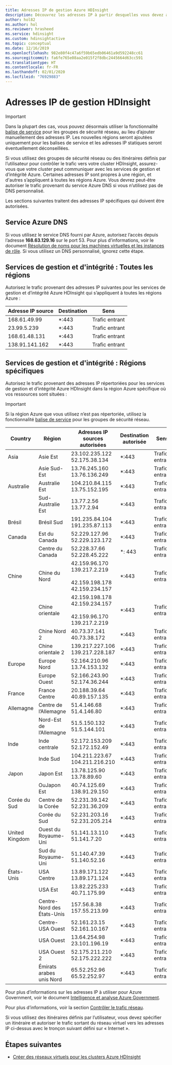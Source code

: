 ```yaml
---
title: Adresses IP de gestion Azure HDInsight
description: Découvrez les adresses IP à partir desquelles vous devez autoriser le trafic entrant afin de configurer correctement les groupes de sécurité réseau et itinéraires définis par l’utilisateur pour la mise en réseau virtuelle avec Azure HDInsight.
author: hol82
ms.author: hol
ms.reviewer: hrasheed
ms.service: hdinsight
ms.custom: hdinsightactive
ms.topic: conceptual
ms.date: 12/16/2019
ms.openlocfilehash: 982e80f4c47a6f59b65edb06461a9d592248cc61
ms.sourcegitcommit: fa6fe765e08aa2e015f2f8dbc2445664d63cc591
ms.translationtype: HT
ms.contentlocale: fr-FR
ms.lasthandoff: 02/01/2020
ms.locfileid: "76929883"
---
```

# <a name="hdinsight-management-ip-addresses"></a>Adresses IP de gestion HDInsight

> [!Important]
> Dans la plupart des cas, vous pouvez désormais utiliser la fonctionnalité [balise de service](hdinsight-service-tags.md) pour les groupes de sécurité réseau, au lieu d’ajouter manuellement des adresses IP. Les nouvelles régions seront ajoutées uniquement pour les balises de service et les adresses IP statiques seront éventuellement déconseillées.

Si vous utilisez des groupes de sécurité réseau ou des itinéraires définis par l’utilisateur pour contrôler le trafic vers votre cluster HDInsight, assurez-vous que votre cluster peut communiquer avec les services de gestion et d’intégrité Azure.  Certaines adresses IP sont propres à une région, et d'autres s’appliquent à toutes les régions Azure. Vous devrez peut-être autoriser le trafic provenant du service Azure DNS si vous n’utilisez pas de DNS personnalisé.

Les sections suivantes traitent des adresses IP spécifiques qui doivent être autorisées.

## <a name="azure-dns-service"></a>Service Azure DNS

Si vous utilisez le service DNS fourni par Azure, autorisez l’accès depuis l’adresse __168.63.129.16__ sur le port 53. Pour plus d’informations, voir le document [Résolution de noms pour les machines virtuelles et les instances de rôle](../virtual-network/virtual-networks-name-resolution-for-vms-and-role-instances.md). Si vous utilisez un DNS personnalisé, ignorez cette étape.

## <a name="health-and-management-services-all-regions"></a>Services de gestion et d'intégrité : Toutes les régions

Autorisez le trafic provenant des adresses IP suivantes pour les services de gestion et d’intégrité Azure HDInsight qui s’appliquent à toutes les régions Azure :

| Adresse IP source | Destination  | Sens |
| ---- | ----- | ----- |
| 168.61.49.99 | \*:443 | Trafic entrant |
| 23.99.5.239 | \*:443 | Trafic entrant |
| 168.61.48.131 | \*:443 | Trafic entrant |
| 138.91.141.162 | \*:443 | Trafic entrant |

## <a name="health-and-management-services-specific-regions"></a>Services de gestion et d'intégrité : Régions spécifiques

Autorisez le trafic provenant des adresses IP répertoriées pour les services de gestion et d’intégrité Azure HDInsight dans la région Azure spécifique où vos ressources sont situées :

> [!IMPORTANT]  
> Si la région Azure que vous utilisez n’est pas répertoriée, utilisez la fonctionnalité [balise de service](hdinsight-service-tags.md) pour les groupes de sécurité réseau.

| Country | Région | Adresses IP sources autorisées | Destination autorisée | Sens |
| ---- | ---- | ---- | ---- | ----- |
| Asia | Asie Est | 23.102.235.122</br>52.175.38.134 | \*:443 | Trafic entrant |
| &nbsp; | Asie Sud-Est | 13.76.245.160</br>13.76.136.249 | \*:443 | Trafic entrant |
| Australie | Australie Est | 104.210.84.115</br>13.75.152.195 | \*:443 | Trafic entrant |
| &nbsp; | Sud-Australie Est | 13.77.2.56</br>13.77.2.94 | \*:443 | Trafic entrant |
| Brésil | Brésil Sud | 191.235.84.104</br>191.235.87.113 | \*:443 | Trafic entrant |
| Canada | Est du Canada | 52.229.127.96</br>52.229.123.172 | \*:443 | Trafic entrant |
| &nbsp; | Centre du Canada | 52.228.37.66</br>52.228.45.222 |\*: 443 | Trafic entrant |
| Chine | Chine du Nord | 42.159.96.170</br>139.217.2.219</br></br>42.159.198.178</br>42.159.234.157 | \*:443 | Trafic entrant |
| &nbsp; | Chine orientale | 42.159.198.178</br>42.159.234.157</br></br>42.159.96.170</br>139.217.2.219 | \*:443 | Trafic entrant |
| &nbsp; | Chine Nord 2 | 40.73.37.141</br>40.73.38.172 | \*:443 | Trafic entrant |
| &nbsp; | Chine orientale 2 | 139.217.227.106</br>139.217.228.187 | \*:443 | Trafic entrant |
| Europe | Europe Nord | 52.164.210.96</br>13.74.153.132 | \*:443 | Trafic entrant |
| &nbsp; | Europe Ouest| 52.166.243.90</br>52.174.36.244 | \*:443 | Trafic entrant |
| France | France Centre| 20.188.39.64</br>40.89.157.135 | \*:443 | Trafic entrant |
| Allemagne | Centre de l’Allemagne | 51.4.146.68</br>51.4.146.80 | \*:443 | Trafic entrant |
| &nbsp; | Nord-Est de l’Allemagne | 51.5.150.132</br>51.5.144.101 | \*:443 | Trafic entrant |
| Inde | Inde centrale | 52.172.153.209</br>52.172.152.49 | \*:443 | Trafic entrant |
| &nbsp; | Inde Sud | 104.211.223.67<br/>104.211.216.210 | \*:443 | Trafic entrant |
| Japon | Japon Est | 13.78.125.90</br>13.78.89.60 | \*:443 | Trafic entrant |
| &nbsp; | OuJapon Est | 40.74.125.69</br>138.91.29.150 | \*:443 | Trafic entrant |
| Corée du Sud | Centre de la Corée | 52.231.39.142</br>52.231.36.209 | \*:443 | Trafic entrant |
| &nbsp; | Corée du Sud | 52.231.203.16</br>52.231.205.214 | \*:443 | Trafic entrant
| United Kingdom | Ouest du Royaume-Uni | 51.141.13.110</br>51.141.7.20 | \*:443 | Trafic entrant |
| &nbsp; | Sud du Royaume-Uni | 51.140.47.39</br>51.140.52.16 | \*:443 | Trafic entrant |
| États-Unis | USA Centre | 13.89.171.122</br>13.89.171.124 | \*:443 | Trafic entrant |
| &nbsp; | USA Est | 13.82.225.233</br>40.71.175.99 | \*:443 | Trafic entrant |
| &nbsp; | Centre-Nord des États-Unis | 157.56.8.38</br>157.55.213.99 | \*:443 | Trafic entrant |
| &nbsp; | Centre-USA Ouest | 52.161.23.15</br>52.161.10.167 | \*:443 | Trafic entrant |
| &nbsp; | USA Ouest | 13.64.254.98</br>23.101.196.19 | \*:443 | Trafic entrant |
| &nbsp; | USA Ouest 2 | 52.175.211.210</br>52.175.222.222 | \*:443 | Trafic entrant |
| &nbsp; | Émirats arabes unis Nord | 65.52.252.96</br>65.52.252.97 | \*:443 | Trafic entrant |

Pour plus d’informations sur les adresses IP à utiliser pour Azure Government, voir le document [Intelligence et analyse Azure Government](https://docs.microsoft.com/azure/azure-government/documentation-government-services-intelligenceandanalytics).

Pour plus d’informations, voir la section [Contrôler le trafic réseau](hdinsight-plan-virtual-network-deployment.md#networktraffic).

Si vous utilisez des itinéraires définis par l’utilisateur, vous devez spécifier un itinéraire et autoriser le trafic sortant du réseau virtuel vers les adresses IP ci-dessus avec le tronçon suivant défini sur « Internet ».

## <a name="next-steps"></a>Étapes suivantes

* [Créer des réseaux virtuels pour les clusters Azure HDInsight](hdinsight-create-virtual-network.md)
